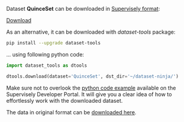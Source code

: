 Dataset **QuinceSet** can be downloaded in [Supervisely format](https://developer.supervisely.com/api-references/supervisely-annotation-json-format):

 [Download](https://assets.supervisely.com/supervisely-supervisely-assets-public/teams_storage/a/C/uw/Uz6iCStEu6dmudL2S0AcoAjscYEkwJVgBg1GIim6mJjFSUqeP0ryTqOFoWlRAJBAMQtzuI8yG09jFEtXKTcxoQ0G8xtfmNbLVDFdOGwgkFnLVhakZdMp5RIjCUn5.tar)

As an alternative, it can be downloaded with *dataset-tools* package:
``` bash
pip install --upgrade dataset-tools
```

... using following python code:
``` python
import dataset_tools as dtools

dtools.download(dataset='QuinceSet', dst_dir='~/dataset-ninja/')
```
Make sure not to overlook the [python code example](https://developer.supervisely.com/getting-started/python-sdk-tutorials/iterate-over-a-local-project) available on the Supervisely Developer Portal. It will give you a clear idea of how to effortlessly work with the downloaded dataset.

The data in original format can be [downloaded here](https://zenodo.org/record/6402251/files/QuinceSet.zip?download=1).